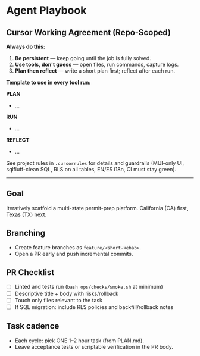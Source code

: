 # Agent Playbook

## Cursor Working Agreement (Repo-Scoped)

**Always do this:**
1. **Be persistent** — keep going until the job is fully solved.
2. **Use tools, don't guess** — open files, run commands, capture logs.
3. **Plan then reflect** — write a short plan first; reflect after each run.

**Template to use in every tool run:**

**PLAN**
- …

**RUN**
- …

**REFLECT**
- …

See project rules in `.cursorrules` for details and guardrails (MUI-only UI, sqlfluff-clean SQL, RLS on all tables, EN/ES i18n, CI must stay green).

---

## Goal

Iteratively scaffold a multi-state permit-prep platform. California (CA) first, Texas (TX) next.

## Branching

- Create feature branches as `feature/<short-kebab>`.
- Open a PR early and push incremental commits.

## PR Checklist

- [ ] Linted and tests run (`bash ops/checks/smoke.sh` at minimum)
- [ ] Descriptive title + body with risks/rollback
- [ ] Touch only files relevant to the task
- [ ] If SQL migration: include RLS policies and backfill/rollback notes

## Task cadence

- Each cycle: pick ONE 1–2 hour task (from PLAN.md).
- Leave acceptance tests or scriptable verification in the PR body.
